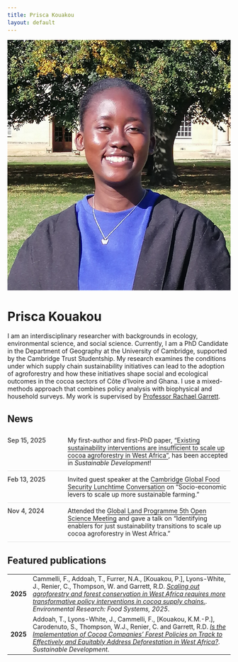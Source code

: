 ```yaml
---
title: Prisca Kouakou
layout: default
---
```


<div class="hero">
  <img class="avatar" src="/assets/profile.jpg" alt="Prisca Kouakou headshot">
  <div class="icons">
    <a href="mailto:you@example.com" title="Email"><i class="fa-solid fa-envelope"></i></a>
    <a href="https://scholar.google.com/citations?user=I9N3bjcAAAAJ&hl=en&oi=ao" title="Google Scholar"><i class="fa-brands fa-google"></i></a>
    <a href="https://orcid.org/0009-0001-3711-1578" title="ORCID"><i class="fa-brands fa-orcid"></i></a>
    <a href="https://github.com/priscakmkouakou" title="GitHub"><i class="fa-brands fa-github"></i></a>
    <a href="https://www.linkedin.com/in/maria-prisca-kouakou/" title="LinkedIn"><i class="fa-brands fa-linkedin"></i></a>
    <a href="/docs/KouakouCV_August2025.pdf" title="Curriculum Vitae" target="_blank"><i class="fa-solid fa-file-lines"></i></a>
  </div>
  <h1 class="hero-name">Prisca Kouakou</h1>
  <p class="lead">
  I am an interdisciplinary researcher with backgrounds in ecology, environmental science, and social science.
  Currently, I am a PhD Candidate in the Department of Geography at the University of Cambridge, supported by the
  Cambridge Trust Studentship. My research examines the conditions under which supply chain sustainability initiatives 
  can lead to the adoption of agroforestry and how these initiatives shape social and ecological outcomes in the cocoa 
  sectors of Côte d’Ivoire and Ghana. I use a mixed-methods approach that combines policy analysis with biophysical 
  and household surveys. My work is supervised by <a href="https://www.geog.cam.ac.uk/people/garrett/">Professor Rachael Garrett</a>. 
</p>
</div>

<div class="section">
  <h2>News</h2>

<style>
  /* --- News list styling --- */
  .news-list {list-style: none; margin: 0; padding: 0;}
  .news-item {
    display: flex; gap: 1rem; align-items: flex-start;
    padding: .6rem 0; border-bottom: 1px solid rgba(127,127,127,.2);
  }
  .news-date {
    flex: 0 0 7.5rem; /* left column width */
    font-weight: 600; white-space: nowrap; color: inherit; opacity: .8;
  }
  .news-text {flex: 1 1 auto; min-width: 0;}
  .news-text a {text-decoration: none; border-bottom: 1px solid currentColor;}
  .news-text a:hover {text-decoration: none; border-bottom-color: transparent;}
  /* Small screens: stack a bit tighter */
  @media (max-width: 480px) {
    .news-item {gap: .6rem;}
    .news-date {flex-basis: 6.5rem; font-weight: 600;}
  }
</style>

<ul class="news-list">

  <li class="news-item">
    <time class="news-date">Sep 15, 2025</time>
    <div class="news-text">
      My first-author and first-PhD paper, 
      <a href="https://www.repository.cam.ac.uk/handle/1810/389512">“Existing sustainability interventions are insufficient to scale up cocoa agroforestry in West Africa”</a>,
      has been accepted in <em>Sustainable Development</em>!
    </div>
  </li>

  <li class="news-item">
    <time class="news-date">Feb 13, 2025</time>
    <div class="news-text">
      Invited guest speaker at the 
      <a href="https://www.globalfood.cam.ac.uk/events/lunchtime-conversation-socio-economic-levers-scale-more-sustainable-farming">Cambridge Global Food Security Lunchtime Conversation</a> on 
      “Socio-economic levers to scale up more sustainable farming.”
    </div>
  </li>

  <li class="news-item">
    <time class="news-date">Nov 4, 2024</time>
    <div class="news-text">
      Attended the <a href="https://glp.earth/news-events/events/5th-open-science-meeting-pathways-sustainable-and-just-land-systems">Global Land Programme 5th Open Science Meeting</a> and gave a talk on 
      “Identifying enablers for just sustainability transitions to scale up cocoa agroforestry in West Africa.”
    </div>
  </li>

</ul>
</div>

<div class="section">
  
  <h2>Featured publications</h2>

<table>
  <tr>
    <td><strong>2025</strong></td>
    <td>Cammelli, F., Addoah, T., Furrer, N.A., [Kouakou, P.], Lyons-White, J., Renier, C., Thompson, W. and Garrett, R.D. <em><a href="https://doi.org/10.1088/2976-601X/adf117">Scaling out agroforestry and forest conservation in West Africa requires more transformative policy interventions in cocoa supply chains.</a></em>. <em>Environmental Research: Food Systems, 2025</em>.</td>
  </tr>
  <tr>
    <td><strong>2025</strong></td>
    <td>Addoah, T., Lyons-White, J., Cammelli, F., [Kouakou, K.M.-P.], Carodenuto, S., Thompson, W.J., Renier, C. and Garrett, R.D. <em><a href="https://doi.org/10.1002/sd.3380">Is the Implementation of Cocoa Companies’ Forest Policies on Track to Effectively and Equitably Address Deforestation in West Africa?</a></em>. <em>Sustainable Development</em>.</td>
  </tr>
</table>



